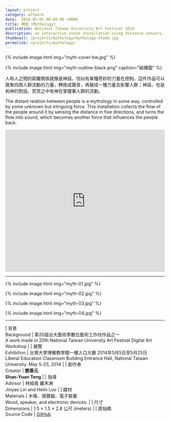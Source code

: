 ```yaml
---
layout: project
category: artwork
date:  2014-05-05 00:00:00 +0800
title: 神話 (Mythology)
publication: National Taiwan University Art Festival 2014
description: an interactive sound installation using distance sensors.
thumbnail: /projects/mythology/mythology-thumb.jpg
permalink: /projects/mythology/
---
```


{% include image.html
           img="myth-cover-bw.jpg" %}


{% include image.html
           img="myth-outline-black.png"
           caption="結構圖" %}

人和人之間的距離關係就像是神話，恰似有某種奇妙的力量在控制。這件作品可以匯聚四周人群流動的力量，轉換成聲音，再變成一種力量去影響人群；神話，也是和神的對話，冥冥之中有神在掌握著人群的流動。

The distant relation between people is a mythology in some way, controlled by some unknown but intriguing force. This installation collects the flow of the people around it by sensing the distance in five directions, and turns the flow into sound, which becomes another force that influences the people back.


<div class="video-wrapper">
  <iframe width="100%" height="450" scrolling="no" frameborder="no" src="https://w.soundcloud.com/player/?url=https%3A//api.soundcloud.com/playlists/37334457&amp;auto_play=false&amp;hide_related=false&amp;show_comments=true&amp;show_user=true&amp;show_reposts=false&amp;visual=true"></iframe>
</div>

---

{% include image.html
           img="myth-01.jpg" %}

{% include image.html
           img="myth-02.jpg" %}

{% include image.html
           img="myth-03.jpg" %}

{% include image.html
           img="myth-04.jpg" %}

---

| 背景<br>Background | 第20屆台大藝術季數位藝術工作坊作品之一<br>A work made in 20th National Taiwan University Art Festival Digital Art Workshop |
| 展覽<br>Exhibition | 台灣大學博雅教學館一樓入口大廳 2014年5月5日至5月25日 <br>Liberal Education Classroom Building Entrance Hall, National Taiwan University. May 5-25, 2014 |
| 創作者<br>Creator | **鄧善元**<br>**Shan-Yuan Teng** |
| 指導<br>Advisor | 林經堯 羅禾淋<br>Jinyao Lin and Helin Luo |
| 媒材<br>Materials | 木條、揚聲器、電子裝置<br>Wood, speaker, and electronic devices. |
| 尺寸<br>Dimensions | 1.5 × 1.5 × 2.8 公尺 (meters) |
| 原始碼<br>Source Code | [GitHub](http://github.com/tanyuan/mythology)
